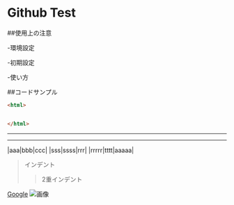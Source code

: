 # Github Test

##使用上の注意

-環境設定

-初期設定

-使い方


##コードサンプル

~~~html
<html>


</html>
~~~
---

---


|aaa|bbb|ccc|
|sss|ssss|rrr|
|rrrrr|tttt|aaaaa|


>インデント
>>2重インデント

[Google](http://www.google.jp)
![画像](http://www.google.jp/img.jpg)

